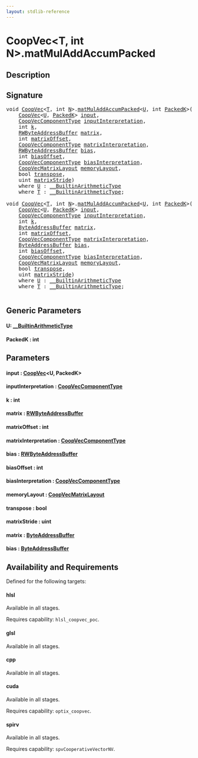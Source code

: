 ```yaml
---
layout: stdlib-reference
---
```


# CoopVec\<T, int N\>\.matMulAddAccumPacked

## Description





## Signature 

<pre>
<span class="code_keyword">void</span> <a href="index.html" class="code_type">CoopVec</a>&lt;<a href="index.html#typeparam-T" class="code_type">T</a>, <span class="code_keyword">int</span> <a href="index.html#decl-N" class="code_var">N</a>&gt;.<a href="matmuladdaccumpacked-369e.html">matMulAddAccumPacked</a>&lt;<a href="matmuladdaccumpacked-369e.html#typeparam-U" class="code_type">U</a>, <span class="code_keyword">int</span> <a href="matmuladdaccumpacked-369e.html#decl-PackedK" class="code_var">PackedK</a>&gt;(
    <a href="index.html" class="code_type">CoopVec</a>&lt;<a href="matmuladdaccumpacked-369e.html#typeparam-U" class="code_type">U</a>, <a href="matmuladdaccumpacked-369e.html#decl-PackedK" class="code_var">PackedK</a>&gt; <a href="matmuladdaccumpacked-369e.html#decl-input" class="code_param">input</a>,
    <a href="../coopveccomponenttype-047g/index.html" class="code_type">CoopVecComponentType</a> <a href="matmuladdaccumpacked-369e.html#decl-inputInterpretation" class="code_param">inputInterpretation</a>,
    <span class="code_keyword">int</span> <a href="matmuladdaccumpacked-369e.html#decl-k" class="code_param">k</a>,
    <a href="../rwbyteaddressbuffer-0126d/index.html" class="code_type">RWByteAddressBuffer</a> <a href="matmuladdaccumpacked-369e.html#decl-matrix" class="code_param">matrix</a>,
    <span class="code_keyword">int</span> <a href="matmuladdaccumpacked-369e.html#decl-matrixOffset" class="code_param">matrixOffset</a>,
    <a href="../coopveccomponenttype-047g/index.html" class="code_type">CoopVecComponentType</a> <a href="matmuladdaccumpacked-369e.html#decl-matrixInterpretation" class="code_param">matrixInterpretation</a>,
    <a href="../rwbyteaddressbuffer-0126d/index.html" class="code_type">RWByteAddressBuffer</a> <a href="matmuladdaccumpacked-369e.html#decl-bias" class="code_param">bias</a>,
    <span class="code_keyword">int</span> <a href="matmuladdaccumpacked-369e.html#decl-biasOffset" class="code_param">biasOffset</a>,
    <a href="../coopveccomponenttype-047g/index.html" class="code_type">CoopVecComponentType</a> <a href="matmuladdaccumpacked-369e.html#decl-biasInterpretation" class="code_param">biasInterpretation</a>,
    <a href="../coopvecmatrixlayout-047d/index.html" class="code_type">CoopVecMatrixLayout</a> <a href="matmuladdaccumpacked-369e.html#decl-memoryLayout" class="code_param">memoryLayout</a>,
    <span class="code_keyword">bool</span> <a href="matmuladdaccumpacked-369e.html#decl-transpose" class="code_param">transpose</a>,
    <span class="code_keyword">uint</span> <a href="matmuladdaccumpacked-369e.html#decl-matrixStride" class="code_param">matrixStride</a>)
    <span class='code_keyword'>where</span> <a href="matmuladdaccumpacked-369e.html#typeparam-U" class="code_type">U</a> : <a href="../../interfaces/0_builtinarithmetictype-029j/index.html" class="code_type">__BuiltinArithmeticType</a>
    <span class='code_keyword'>where</span> <a href="index.html#typeparam-T" class="code_type">T</a> : <a href="../../interfaces/0_builtinarithmetictype-029j/index.html" class="code_type">__BuiltinArithmeticType</a>;

<span class="code_keyword">void</span> <a href="index.html" class="code_type">CoopVec</a>&lt;<a href="index.html#typeparam-T" class="code_type">T</a>, <span class="code_keyword">int</span> <a href="index.html#decl-N" class="code_var">N</a>&gt;.<a href="matmuladdaccumpacked-369e.html">matMulAddAccumPacked</a>&lt;<a href="matmuladdaccumpacked-369e.html#typeparam-U" class="code_type">U</a>, <span class="code_keyword">int</span> <a href="matmuladdaccumpacked-369e.html#decl-PackedK" class="code_var">PackedK</a>&gt;(
    <a href="index.html" class="code_type">CoopVec</a>&lt;<a href="matmuladdaccumpacked-369e.html#typeparam-U" class="code_type">U</a>, <a href="matmuladdaccumpacked-369e.html#decl-PackedK" class="code_var">PackedK</a>&gt; <a href="matmuladdaccumpacked-369e.html#decl-input" class="code_param">input</a>,
    <a href="../coopveccomponenttype-047g/index.html" class="code_type">CoopVecComponentType</a> <a href="matmuladdaccumpacked-369e.html#decl-inputInterpretation" class="code_param">inputInterpretation</a>,
    <span class="code_keyword">int</span> <a href="matmuladdaccumpacked-369e.html#decl-k" class="code_param">k</a>,
    <a href="../byteaddressbuffer-04b/index.html" class="code_type">ByteAddressBuffer</a> <a href="matmuladdaccumpacked-369e.html#decl-matrix" class="code_param">matrix</a>,
    <span class="code_keyword">int</span> <a href="matmuladdaccumpacked-369e.html#decl-matrixOffset" class="code_param">matrixOffset</a>,
    <a href="../coopveccomponenttype-047g/index.html" class="code_type">CoopVecComponentType</a> <a href="matmuladdaccumpacked-369e.html#decl-matrixInterpretation" class="code_param">matrixInterpretation</a>,
    <a href="../byteaddressbuffer-04b/index.html" class="code_type">ByteAddressBuffer</a> <a href="matmuladdaccumpacked-369e.html#decl-bias" class="code_param">bias</a>,
    <span class="code_keyword">int</span> <a href="matmuladdaccumpacked-369e.html#decl-biasOffset" class="code_param">biasOffset</a>,
    <a href="../coopveccomponenttype-047g/index.html" class="code_type">CoopVecComponentType</a> <a href="matmuladdaccumpacked-369e.html#decl-biasInterpretation" class="code_param">biasInterpretation</a>,
    <a href="../coopvecmatrixlayout-047d/index.html" class="code_type">CoopVecMatrixLayout</a> <a href="matmuladdaccumpacked-369e.html#decl-memoryLayout" class="code_param">memoryLayout</a>,
    <span class="code_keyword">bool</span> <a href="matmuladdaccumpacked-369e.html#decl-transpose" class="code_param">transpose</a>,
    <span class="code_keyword">uint</span> <a href="matmuladdaccumpacked-369e.html#decl-matrixStride" class="code_param">matrixStride</a>)
    <span class='code_keyword'>where</span> <a href="matmuladdaccumpacked-369e.html#typeparam-U" class="code_type">U</a> : <a href="../../interfaces/0_builtinarithmetictype-029j/index.html" class="code_type">__BuiltinArithmeticType</a>
    <span class='code_keyword'>where</span> <a href="index.html#typeparam-T" class="code_type">T</a> : <a href="../../interfaces/0_builtinarithmetictype-029j/index.html" class="code_type">__BuiltinArithmeticType</a>;

</pre>

## Generic Parameters

####  <a id="typeparam-U"></a>U: [\_\_BuiltinArithmeticType](../../interfaces/0_builtinarithmetictype-029j/index.html)
####  <a id="decl-PackedK"></a>PackedK  : int

## Parameters

####  <a id="decl-input"></a>input  : [CoopVec](index.html)\<U, PackedK\>
####  <a id="decl-inputInterpretation"></a>inputInterpretation  : [CoopVecComponentType](../coopveccomponenttype-047g/index.html)
####  <a id="decl-k"></a>k  : int
####  <a id="decl-matrix"></a>matrix  : [RWByteAddressBuffer](../rwbyteaddressbuffer-0126d/index.html)
####  <a id="decl-matrixOffset"></a>matrixOffset  : int
####  <a id="decl-matrixInterpretation"></a>matrixInterpretation  : [CoopVecComponentType](../coopveccomponenttype-047g/index.html)
####  <a id="decl-bias"></a>bias  : [RWByteAddressBuffer](../rwbyteaddressbuffer-0126d/index.html)
####  <a id="decl-biasOffset"></a>biasOffset  : int
####  <a id="decl-biasInterpretation"></a>biasInterpretation  : [CoopVecComponentType](../coopveccomponenttype-047g/index.html)
####  <a id="decl-memoryLayout"></a>memoryLayout  : [CoopVecMatrixLayout](../coopvecmatrixlayout-047d/index.html)
####  <a id="decl-transpose"></a>transpose  : bool
####  <a id="decl-matrixStride"></a>matrixStride  : uint
####  <a id="decl-matrix"></a>matrix  : [ByteAddressBuffer](../byteaddressbuffer-04b/index.html)
####  <a id="decl-bias"></a>bias  : [ByteAddressBuffer](../byteaddressbuffer-04b/index.html)

## Availability and Requirements

Defined for the following targets:

#### hlsl
Available in all stages.

Requires capability: `hlsl_coopvec_poc`.
#### glsl
Available in all stages.

#### cpp
Available in all stages.

#### cuda
Available in all stages.

Requires capability: `optix_coopvec`.
#### spirv
Available in all stages.

Requires capability: `spvCooperativeVectorNV`.


